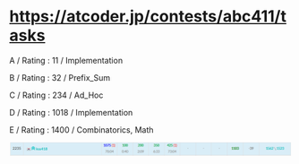 # https://atcoder.jp/contests/abc411/tasks

A / Rating : $11$ / Implementation

B / Rating : $32$ / Prefix_Sum

C / Rating : $234$ / Ad_Hoc

D / Rating : $1018$ / Implementation

E / Rating : $1400$ / Combinatorics, Math

![My Image](https://github.com/kss418/Atcoder/blob/main/ABC/Images/Standings/411.png)


